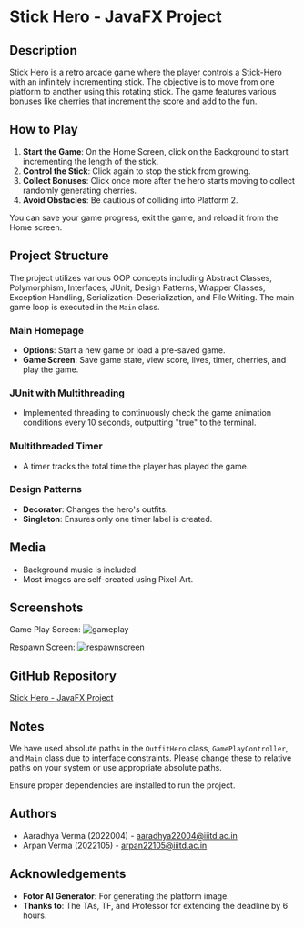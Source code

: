 # Stick Hero - JavaFX Project

## Description

Stick Hero is a retro arcade game where the player controls a Stick-Hero with an infinitely incrementing stick. The objective is to move from one platform to another using this rotating stick. The game features various bonuses like cherries that increment the score and add to the fun.

## How to Play

1. **Start the Game**: On the Home Screen, click on the Background to start incrementing the length of the stick.
2. **Control the Stick**: Click again to stop the stick from growing.
3. **Collect Bonuses**: Click once more after the hero starts moving to collect randomly generating cherries.
4. **Avoid Obstacles**: Be cautious of colliding into Platform 2.

You can save your game progress, exit the game, and reload it from the Home screen.

## Project Structure

The project utilizes various OOP concepts including Abstract Classes, Polymorphism, Interfaces, JUnit, Design Patterns, Wrapper Classes, Exception Handling, Serialization-Deserialization, and File Writing. The main game loop is executed in the `Main` class.

### Main Homepage
- **Options**: Start a new game or load a pre-saved game.
- **Game Screen**: Save game state, view score, lives, timer, cherries, and play the game.

### JUnit with Multithreading
- Implemented threading to continuously check the game animation conditions every 10 seconds, outputting "true" to the terminal.

### Multithreaded Timer
- A timer tracks the total time the player has played the game.

### Design Patterns
- **Decorator**: Changes the hero's outfits.
- **Singleton**: Ensures only one timer label is created.

## Media

- Background music is included.
- Most images are self-created using Pixel-Art.

## Screenshots
Game Play Screen:
![gameplay](https://github.com/ARPANVERMA001/AP_PROJECT/assets/119044678/e6546085-789a-4ac4-915a-6f09f40a3068)

Respawn Screen:
![respawnscreen](https://github.com/ARPANVERMA001/AP_PROJECT/assets/119044678/a501688f-f06e-4bdc-865a-717b0f842821)

## GitHub Repository

[Stick Hero - JavaFX Project](https://github.com/ARPANVERMA001/AP_PROJECT.git)

## Notes

We have used absolute paths in the `OutfitHero` class, `GamePlayController`, and `Main` class due to interface constraints. Please change these to relative paths on your system or use appropriate absolute paths.

Ensure proper dependencies are installed to run the project.

## Authors

- Aaradhya Verma (2022004) - [aaradhya22004@iiitd.ac.in](mailto:aaradhya22004@iiitd.ac.in)
- Arpan Verma (2022105) - [arpan22105@iiitd.ac.in](mailto:arpan22105@iiitd.ac.in)

## Acknowledgements

- **Fotor AI Generator**: For generating the platform image.
- **Thanks to**: The TAs, TF, and Professor for extending the deadline by 6 hours.
